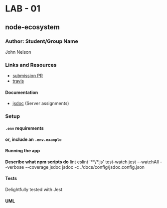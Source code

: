 # LAB - 01

## node-ecosystem

### Author: Student/Group Name
John Nelson

### Links and Resources
* [submission PR](https://github.com/johnnelson-401-advanced-javascript/node-ecosystem/pull/3)
* [travis](https://travis-ci.com/johnnelson-401-advanced-javascript/node-ecosystem/builds/128241232)

#### Documentation
<!-- * [api docs](http://xyz.com) (API servers) -->
* [jsdoc](https://johnnelson-401-advanced-javascript.github.io/node-ecosystem/) (Server assignments)
<!-- * [styleguide](http://xyz.com) (React assignments) -->

### Setup
#### `.env` requirements
<!-- * `PORT` - 3000
* `MONGODB_URI` - TBD -->

**or, include an `.env.example`**

#### Running the app

**Describe what npm scripts do**
  lint
    eslint '**/*.js'
  test-watch
    jest --watchAll --verbose --coverage
  jsdoc
    jsdoc -c ./docs/config/jsdoc.config.json

#### Tests
Delightfully tested with Jest

#### UML
<!-- Link to an image of the UML for your application and response to events -->
